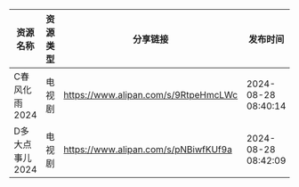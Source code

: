 | 资源名称       | 资源类型 | 分享链接                                 | 发布时间                |
| ---------- | ---- | ------------------------------------ | ------------------- |
| C春风化雨2024  | 电视剧  | https://www.alipan.com/s/9RtpeHmcLWc | 2024-08-28 08:40:14 |
| D多大点事儿2024 | 电视剧  | https://www.alipan.com/s/pNBiwfKUf9a | 2024-08-28 08:42:09 |
